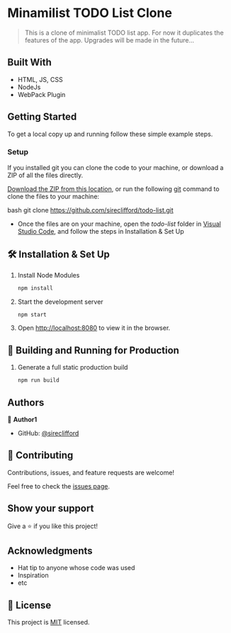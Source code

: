 # Minamilist TODO List Clone

> This is a clone of minimalist TODO list app. For now it duplicates the features of the app. Upgrades will be made in the future...


## Built With

- HTML, JS, CSS
- NodeJs
- WebPack Plugin

## Getting Started
To get a local copy up and running follow these simple example steps.

### Setup
If you installed git you can clone the code to your machine, or download a ZIP of all the files directly.

[Download the ZIP from this location](https://github.com/sireclifford/todo-list/archive/refs/heads/main.zip), or run the following [git](https://git-scm.com/downloads) command to clone the files to your machine:


bash
git clone https://github.com/sireclifford/todo-list.git

- Once the files are on your machine, open the _todo-list_ folder in [Visual Studio Code](https://code.visualstudio.com/), and follow the steps in Installation & Set Up

## 🛠 Installation & Set Up

1. Install Node Modules

   ```sh
   npm install

2. Start the development server

   ```sh
   npm start   

3. Open [http://localhost:8080](http://localhost:8080) to view it in the browser.

## 🚀 Building and Running for Production

1. Generate a full static production build

   ```sh
   npm run build

## Authors

👤 **Author1**

- GitHub: [@sireclifford](https://github.com/sireclifford)

## 🤝 Contributing

Contributions, issues, and feature requests are welcome!

Feel free to check the [issues page](https://github.com/sireclifford/todo-list/issues).

## Show your support

Give a ⭐️ if you like this project!

## Acknowledgments

- Hat tip to anyone whose code was used
- Inspiration
- etc

## 📝 License

This project is [MIT](./MIT.md) licensed.
